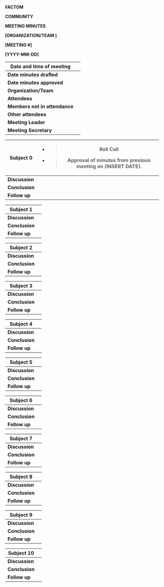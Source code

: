 **FACTOM**

**COMMUNITY**

**MEETING MINUTES**

**\[ORGANIZATION/TEAM \]**

**\[MEETING \#\]**

**\[YYYY-MM-DD\]**

| **Date and time of meeting**  |     |
|-------------------------------|-----|
| **Date minutes drafted**      |     |
| **Date minutes approved**     |     |
| **Organization/Team**         |     |
| **Attendees**                 |     |
| **Members not in attendance** |     |
| **Other attendees**           |     |
| **Meeting Leader**            |     |
| **Meeting Secretary**         |     |

<table>
<thead>
<tr class="header">
<th><strong>Subject 0</strong></th>
<th><ul>
<li><blockquote>
<p><strong>Roll Call</strong></p>
</blockquote></li>
</ul>
<ul>
<li><blockquote>
<p><strong>Approval of minutes from previous meeting on (INSERT DATE).</strong></p>
</blockquote></li>
</ul></th>
</tr>
</thead>
<tbody>
<tr class="odd">
<td><strong>Discussion</strong></td>
<td></td>
</tr>
<tr class="even">
<td><strong>Conclusion</strong></td>
<td></td>
</tr>
<tr class="odd">
<td><strong>Follow up</strong></td>
<td></td>
</tr>
</tbody>
</table>

| **Subject 1**  |     |
|----------------|-----|
| **Discussion** |     |
| **Conclusion** |     |
| **Follow up**  |     |

| **Subject 2**  |     |
|----------------|-----|
| **Discussion** |     |
| **Conclusion** |     |
| **Follow up**  |     |

| **Subject 3**  |     |
|----------------|-----|
| **Discussion** |     |
| **Conclusion** |     |
| **Follow up**  |     |

| **Subject 4**  |     |
|----------------|-----|
| **Discussion** |     |
| **Conclusion** |     |
| **Follow up**  |     |

| **Subject 5**  |     |
|----------------|-----|
| **Discussion** |     |
| **Conclusion** |     |
| **Follow up**  |     |

| **Subject 6**  |     |
|----------------|-----|
| **Discussion** |     |
| **Conclusion** |     |
| **Follow up**  |     |

| **Subject 7**  |     |
|----------------|-----|
| **Discussion** |     |
| **Conclusion** |     |
| **Follow up**  |     |

| **Subject 8**  |     |
|----------------|-----|
| **Discussion** |     |
| **Conclusion** |     |
| **Follow up**  |     |

| **Subject 9**  |     |
|----------------|-----|
| **Discussion** |     |
| **Conclusion** |     |
| **Follow up**  |     |

| **Subject 10** |     |
|----------------|-----|
| **Discussion** |     |
| **Conclusion** |     |
| **Follow up**  |     |
